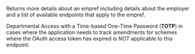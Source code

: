 Returns more details about an empref including details about the employer and a list of available endpoints that apply to the empref.

Departmental Access with a Time-based One-Time Password (**TOTP**) in cases where the application needs to track amendments for schemes where the OAuth access token has expired is *NOT* applicable to this endpoint.